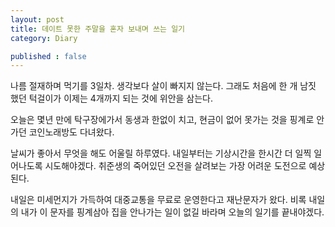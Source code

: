 ```yaml
---
layout: post
title: 데이트 못한 주말을 혼자 보내며 쓰는 일기
category: Diary

published : false
---
```


나름 절재하며 먹기를 3일차. 생각보다 살이 빠지지 않는다. 그래도 처음에 한 개 남짓 했던 턱걸이가 이제는 4개까지 되는 것에 위안을 삼는다. 

오늘은 몇년 만에 탁구장에가서 동생과 한없이 치고, 현금이 없어 못가는 것을 핑계로 안가던 코인노래방도 다녀왔다. 

날씨가 좋아서 무엇을 해도 어울릴 하루였다. 내일부터는 기상시간을 한시간 더 일찍 일어나도록 시도해야겠다. 취준생의 죽어있던 오전을 살려보는 가장 어려운 도전으로 예상된다.

내일은 미세먼지가 가득하여 대중교통을 무료로 운영한다고 재난문자가 왔다. 비록 내일의 내가 이 문자를 핑계삼아 집을 안나가는 일이 없길 바라며 오늘의 일기를 끝내야겠다.